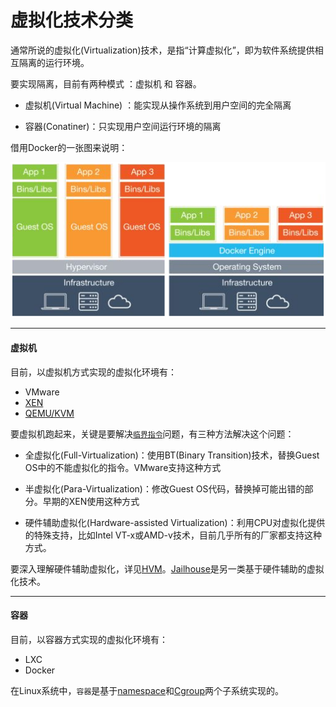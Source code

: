 # 虚拟化技术分类

通常所说的虚拟化(Virtualization)技术，是指“计算虚拟化”，即为软件系统提供相互隔离的运行环境。

要实现隔离，目前有两种模式 ：虚拟机 和 容器。

+ 虚拟机(Virtual Machine) ：能实现从操作系统到用户空间的完全隔离

+ 容器(Conatiner)：只实现用户空间运行环境的隔离

借用Docker的一张图来说明：

![虚拟机与容器对比](./imgs/vm_container.png)

--------------------
#### 虚拟机

目前，以虚拟机方式实现的虚拟化环境有：

+ VMware
+ [XEN](XEN.md)
+ [QEMU/KVM](KVM.md)

要虚拟机跑起来，关键是要解决[`临界指令`](x86_problem.md)问题，有三种方法解决这个问题：

+ 全虚拟化(Full-Virtualization)：使用BT(Binary Transition)技术，替换Guest OS中的不能虚拟化的指令。VMware支持这种方式

+ 半虚拟化(Para-Virtualization)：修改Guest OS代码，替换掉可能出错的部分。早期的XEN使用这种方式

+ 硬件辅助虚拟化(Hardware-assisted Virtualization)：利用CPU对虚拟化提供的特殊支持，比如Intel VT-x或AMD-v技术，目前几乎所有的厂家都支持这种方式。

要深入理解硬件辅助虚拟化，详见[HVM](HVM.md)。[Jailhouse](Jailhouse.md)是另一类基于硬件辅助的虚拟化技术。

--------------------
#### 容器

目前，以容器方式实现的虚拟化环境有：

+ LXC
+ Docker

在Linux系统中，`容器`是基于[namespace](namespace.md)和[Cgroup](cgroup.md)两个子系统实现的。
